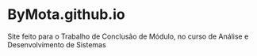 # ByMota.github.io
Site feito para o Trabalho de Conclusão de Módulo, no curso de Análise e Desenvolvimento de Sistemas 
		
